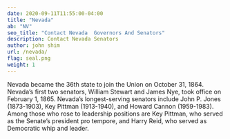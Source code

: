 ```yaml
---
date: 2020-09-11T11:55:00-04:00
title: "Nevada"
ab: "NV"
seo_title: "Contact Nevada  Governors And Senators"
description: Contact Nevada Senators
author: john shim
url: /nevada/
flag: seal.png
weight: 1
---
```


Nevada became the 36th state to join the Union on October 31, 1864. Nevada’s first two senators, William Stewart and James Nye, took office on February 1, 1865. Nevada’s longest-serving senators include John P. Jones (1873-1903), Key Pittman (1913-1940), and Howard Cannon (1959-1983). Among those who rose to leadership positions are Key Pittman, who served as the Senate’s president pro tempore, and Harry Reid, who served as Democratic whip and leader.